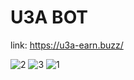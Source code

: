 # U3A BOT
link: https://u3a-earn.buzz/

![2](https://user-images.githubusercontent.com/77591040/177911527-265bbd9e-4c2c-41ef-b1bf-18b59a108ff4.PNG)
![3](https://user-images.githubusercontent.com/77591040/177911528-ace89ff4-e210-4cb8-b5d2-6c27870013fe.PNG)
![1](https://user-images.githubusercontent.com/77591040/177911714-f82e9cde-418a-433b-ae73-ed06337ae2b6.PNG)
